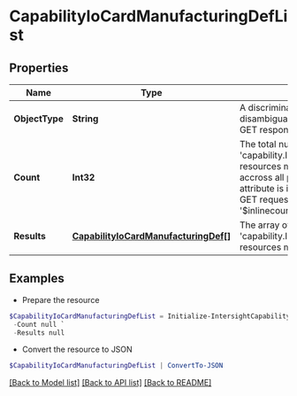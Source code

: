 # CapabilityIoCardManufacturingDefList
## Properties

Name | Type | Description | Notes
------------ | ------------- | ------------- | -------------
**ObjectType** | **String** | A discriminator value to disambiguate the schema of a HTTP GET response body. | 
**Count** | **Int32** | The total number of &#39;capability.IoCardManufacturingDef&#39; resources matching the request, accross all pages. The &#39;Count&#39; attribute is included when the HTTP GET request includes the &#39;$inlinecount&#39; parameter. | [optional] 
**Results** | [**CapabilityIoCardManufacturingDef[]**](CapabilityIoCardManufacturingDef.md) | The array of &#39;capability.IoCardManufacturingDef&#39; resources matching the request. | [optional] 

## Examples

- Prepare the resource
```powershell
$CapabilityIoCardManufacturingDefList = Initialize-IntersightCapabilityIoCardManufacturingDefList  -ObjectType null `
 -Count null `
 -Results null
```

- Convert the resource to JSON
```powershell
$CapabilityIoCardManufacturingDefList | ConvertTo-JSON
```

[[Back to Model list]](../README.md#documentation-for-models) [[Back to API list]](../README.md#documentation-for-api-endpoints) [[Back to README]](../README.md)

